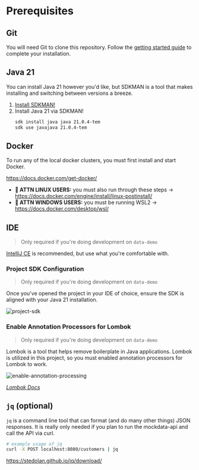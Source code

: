 # Prerequisites

## Git

You will need Git to clone this repository. Follow the [getting started guide](https://git-scm.com/book/en/v2/Getting-Started-Installing-Git) to complete your installation.

## Java 21

You can install Java 21 however you'd like, but SDKMAN is a tool that makes installing and switching between versions a breeze.

1) [Install SDKMAN!](https://sdkman.io/install)
2) Install Java 21 via SDKMAN!
    ```bash
    sdk install java java 21.0.4-tem
    sdk use javajava 21.0.4-tem
    ```

## Docker

To run any of the local docker clusters, you must first install and start Docker.

https://docs.docker.com/get-docker/

* **📣 ATTN LINUX USERS:** you must also run through these steps -> https://docs.docker.com/engine/install/linux-postinstall/   
* **📣 ATTN WINDOWS USERS:** you must be running WSL2 -> https://docs.docker.com/desktop/wsl/

## IDE

> Only required if you're doing development on `data-demo`

[IntelliJ CE](https://www.jetbrains.com/idea/download/#section=mac) is recommended, but use what you're comfortable with.

### Project SDK Configuration

> Only required if you're doing development on `data-demo`

Once you've opened the project in your IDE of choice, ensure the SDK is aligned with your Java 21 installation.

![project-sdk](./assets/project_sdk.png)

### Enable Annotation Processors for Lombok

> Only required if you're doing development on `data-demo`

Lombok is a tool that helps remove boilerplate in Java applications. Lombok is utilized in this project, so you must enabled annotation processors for Lombok to work.

![enable-annotation-processing](./assets/enable_annotation_processing.png)

_[Lombok Docs](https://projectlombok.org/)_

## `jq` (optional)

`jq` is a command line tool that can format (and do many other things) JSON responses. It is really only needed if you plan to run the mockdata-api and call the API via curl.

```bash
# example usage of jq 
curl -X POST localhost:8080/customers | jq
```

https://stedolan.github.io/jq/download/